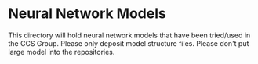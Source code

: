 # Neural Network Models
This directory will hold neural network models that have been tried/used in the CCS Group. Please only deposit model structure files. Please don't put large model into the repositories. 

